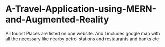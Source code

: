 # A-Travel-Application-using-MERN-and-Augmented-Reality
All tourist Places are listed on one website. And I includes google map with all the necessary like nearby petrol stations and restaurants and banks etc
